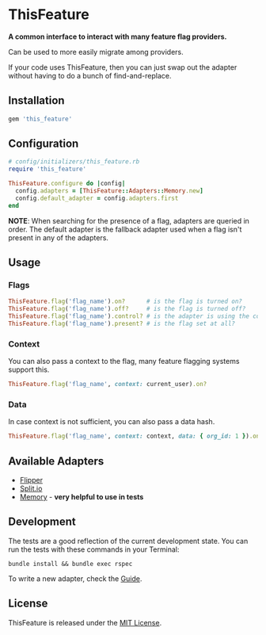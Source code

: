 # ThisFeature

**A common interface to interact with many feature flag providers.**

Can be used to more easily migrate among providers.

If your code uses ThisFeature,
then you can just swap out the adapter without having to do a bunch of find-and-replace.

## Installation

```ruby
gem 'this_feature'
```

## Configuration

```ruby
# config/initializers/this_feature.rb
require 'this_feature'

ThisFeature.configure do |config|
  config.adapters = [ThisFeature::Adapters::Memory.new]
  config.default_adapter = config.adapters.first
end
```

**NOTE**: When searching for the presence of a flag, adapters are queried in order. The default adapter is the fallback adapter used when a flag isn't present in any of the adapters.

## Usage

### Flags
```ruby
ThisFeature.flag('flag_name').on?      # is the flag is turned on?
ThisFeature.flag('flag_name').off?     # is the flag is turned off?
ThisFeature.flag('flag_name').control? # is the adapter is using the control?
ThisFeature.flag('flag_name').present? # is the flag set at all?
```

### Context

You can also pass a context to the flag, many feature flagging systems support this.

```ruby
ThisFeature.flag('flag_name', context: current_user).on?
```

### Data

In case context is not sufficient, you can also pass a data hash.

```ruby
ThisFeature.flag('flag_name', context: context, data: { org_id: 1 }).on?
```

## Available Adapters

- [Flipper](./docs/flipper.md)
- [Split.io](./docs/splitio.md)
- [Memory](./docs/memory.md) - **very helpful to use in tests**

## Development

The tests are a good reflection of the current development state.
You can run the tests with these commands in your Terminal:

```
bundle install && bundle exec rspec
```

To write a new adapter, check the [Guide](./docs/writing_an_adapter.md).

## License

ThisFeature is released under the [MIT License](https://choosealicense.com/licenses/mit).




